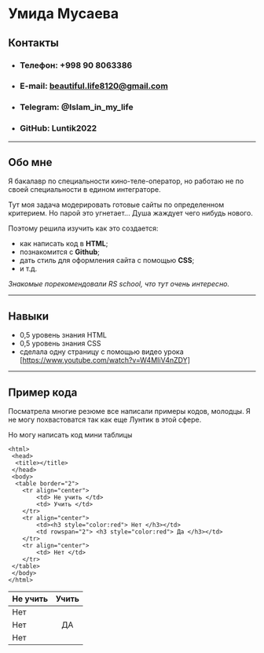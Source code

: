 # Умида Мусаева
## Контакты
* ### Телефон: +998 90 8063386
* ### E-mail: beautiful.life8120@gmail.com
* ### Telegram: @Islam_in_my_life
* ### GitHub: Luntik2022
-----------------------------------------
## Обо мне
Я бакалавр по специальности кино-теле-оператор, но работаю не по своей специальности в едином интеграторе.

Тут моя задача модерировать готовые сайты по определенном критерием. Но парой это угнетает... 
Душа жаждует чего нибудь нового.

Поэтому решила изучить как это создается: 
- как написать код в **HTML**;
- познакомится с **Github**;
- дать стиль для оформления сайта с помощью **CSS**;
- и т.д. 

*Знакомые порекомендовали RS school, что тут очень интересно.*

------------------------------------------------------------
## Навыки
* 0,5 уровень знания HTML
* 0,5 уровень знания CSS
* сделала одну страницу с помощью видео урока [https://www.youtube.com/watch?v=W4MIiV4nZDY]

-------------------------------------------------------------
## Пример кода
Посматрела многие резюме все написали примеры кодов, молодцы. Я не могу похвастоватся так как еще Лунтик в этой сфере. 

Но могу написать код мини таблицы

```
<html>
 <head>
  <title></title>
 </head> 
 <body>
  <table border="2">
   	<tr align="center">
		<td> Не учить </td>
		<td> Учить </td>
	</tr>
	<tr align="center">
		<td><h3 style="color:red"> Нет </h3></td> 
		<td rowspan="2"> <h3 style="color:red"> Да </h3></td> 
	</tr>
	<tr align="center">
		<td> Нет </td>
	</tr>
 </table>
 </body>
</html>

``` 
Не учить| Учить 
--------|:-------:
  Нет   | 
  Нет   | ДА  
  Нет   |  
